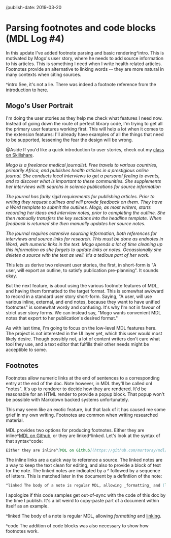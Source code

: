 /publish-date: 2019-03-20

# Parsing footnotes and code blocks (MDL Log #4)

In this update I've added footnote parsing and basic rendering^intro.  This is motivated by Mogo's user story, where he needs to add source information to his articles. This is something I need when I write health related articles. Footnotes provide an alternative to linking words -- they are more natural in many contexts when citing sources.

^intro See, it's not a lie. There was indeed a footnote reference from the introduction to here.

## Mogo's User Portrait

I'm doing the user stories as they help me check what features I need now. Instead of going down the route of perfect library code, I'm trying to get all the primary user features working first. This will help a lot when it comes to the extension features: I'll already have examples of all the things that need to be supported, lessening the fear the design will be wrong.

@Aside
If you'd like a quick introduction to user stories, check out my [class on Skillshare]().

_Mogo is a freelance medical journalist. Free travels to various countries, primarily Africa, and publishes health articles in a prestigious online journal. She conducts local interviews to get a personal feeling to events, and to discover what is important to these communities. She supplements her interviews with searchs in science publications for source information_

_The journal has farily rigid requirements for publishing articles. Prior to writing they request outlines and will provde feedback on them. They have a Word template to submit the outlines. Mogo, as most writers, starts recording her ideas and interview notes, prior to completing the outline. She then manually transfers the key sections into the headline template. When feedback is returned she then manually updates her source notes._

_The journal requires extensive sourcing information, both references for interviews and source links for research. This must be done as endnotes in Word, with numeric links in the text. Mogo spends a lot of time cleaning up this information as she forgets to update links or notes. Occassionally she deletes a source with the text as well. It's a tedious part of her work._

This lets us derive two relevant user stories, the first, in short-form is "A user, will export an outline, to satisfy publication pre-planning". It sounds okay. 

But the next feature, is about using the various footnote features of MDL, and having them formatted to the target format. This is somewhat awkward to record in a standard user story short-form. Saying, "A user, will use various inline, external, and end notes, because they want to have unified footnotes" is somewhat wordy and confusing. It's why I'm not in favour of strict user story forms. We can instead say, "Mogo wants convenient MDL notes that export to her publication's desired format."

As with last time, I'm going to focus on the low-level MDL features here. The project is not interested in the UI layer yet, which this user would most likely desire. Though possibly not, a lot of content writers don't care what tool they use, and a text editor that fulfills their other needs might be acceptible to some.

## Footnotes

Footnotes allow numeric links at the end of sentences to a corresponding entry at the end of the doc. Note however, in MDL they'll be called onl "notes". It's up to renderer to decide how they are rendered. It'd be reasonable for an HTML render to provide a popup block. That popup won't be possible with Markdown backed systems unfortunately.

This may seem like an exotic feature, but that lack of it has caused me some grief in my own writing. Footnotes are common when writing researched material.

MDL provides two options for producing footnotes. Either they are inline^[MDL on Github](https://github.com/mortoray/mdl/), or they are linked^linked.  Let's look at the syntax of that syntax^code:

```md
Either they are inline^[MDL on Github](https://github.com/mortoray/mdl/), or they are linked^linked.
```

The inline links are a quick way to reference a source. The linked notes are a way to keep the text clean for editing, and also to provide a block of text for the note. The linked notes are indicated by a \^ followed by a sequence of letters. This is matched later in the document by a defintiion of the note:

```md
^linked The body of a note is regular MDL, allowing _formatting_ and [linking](https://edaqa.com/what_is_programming/).
```

I apologize if this code samples get out-of-sync with the code of this doc by the time I publish. It's a bit weird to copy-paste part of a document within itself as an example.

^linked The body of a note is regular MDL, allowing _formatting_ and [linking](https://edaqa.com/what_is_programming/).

^code The addition of code blocks was also necessary to show how footnotes work.
